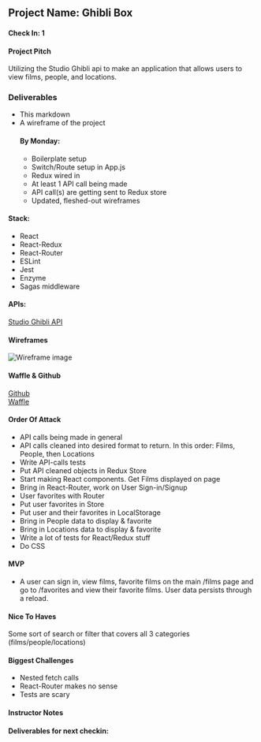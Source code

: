 ## Project Name: Ghibli Box

#### Check In: 1

#### Project Pitch  
Utilizing the Studio Ghibli api to make an application that allows users to view films, people, and locations. 

### Deliverables  
- This markdown
- A wireframe of the project
  #### By Monday: 
  - Boilerplate setup
  - Switch/Route setup in App.js
  - Redux wired in
  - At least 1 API call being made
  - API call(s) are getting sent to Redux store
  - Updated, fleshed-out wireframes

#### Stack:  
- React
- React-Redux
- React-Router
- ESLint
- Jest
- Enzyme
- Sagas middleware

#### APIs:  
[Studio Ghibli API](https://ghibliapi.herokuapp.com/#section/Studio-Ghibli-API)

#### Wireframes  
![Wireframe image](https://i.imgur.com/wlGESO8.png)

#### Waffle & Github  
[Github](https://github.com/Kc2693/Ghibli-Box)  
[Waffle](https://waffle.io/Kc2693/Ghibli-Box)

#### Order Of Attack  
- API calls being made in general
- API calls cleaned into desired format to return. In this order: Films, People, then Locations
- Write API-calls tests
- Put API cleaned objects in Redux Store
- Start making React components. Get Films displayed on page
- Bring in React-Router, work on User Sign-in/Signup
- User favorites with Router
- Put user favorites in Store
- Put user and their favorites in LocalStorage
- Bring in People data to display & favorite
- Bring in Locations data to display & favorite
- Write a lot of tests for React/Redux stuff
- Do CSS


#### MVP  
- A user can sign in, view films, favorite films on the main /films page and go to /favorites and view their favorite films. User data persists through a reload. 

#### Nice To Haves  
Some sort of search or filter that covers all 3 categories (films/people/locations)

#### Biggest Challenges  
- Nested fetch calls
- React-Router makes no sense
- Tests are scary

#### Instructor Notes

#### Deliverables for next checkin:
